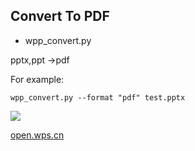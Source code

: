 ## Convert To PDF

- wpp_convert.py

pptx,ppt ->pdf

For example:

```shell
wpp_convert.py --format "pdf" test.pptx
```

![](https://fastly.jsdelivr.net/gh/qbmzc/images/2022/202206190956257.png)

[open.wps.cn](https://open.wps.cn/docs/client/wpsLoad)
